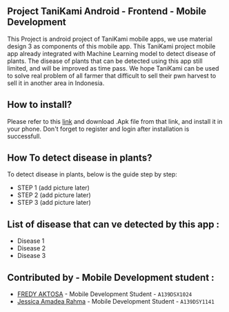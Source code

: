 ## Project TaniKami Android - Frontend - Mobile Development
This Project is android project of TaniKami mobile apps, we use material design 3 as components of this mobile app. This TaniKami project mobile app already integrated with Machine Learning model to detect disease of plants. The disease of plants that can be detected using this app still limited, and will be improved as time pass. We hope TaniKami can be used to solve real problem of all farmer that difficult to sell their pwn harvest to sell it in another area in Indonesia.

## How to install?
Please refer to this [link](https://drive.google.com/drive/folders/1BSmcbU5zlpOJfo2CYk9KGGjBbYJBH78V?usp=sharing) and download .Apk file from that link, and install it in your phone. Don't forget to register and login after installation is successfull.

## How To detect disease in plants?
To detect disease in plants, below is the guide step by step:
* STEP 1 (add picture later)
* STEP 2 (add picture later)
* STEP 3 (add picture later)

## List of disease that can ve detected by this app :
* Disease 1
* Disease 2
* Disease 3

## Contributed by - Mobile Development student : 
* [FREDY AKTOSA](https://www.linkedin.com/in/aktofredy/) - Mobile Development Student - `A139DSX1024`
* [Jessica Amadea Rahma](https://www.linkedin.com/in/jessica-amadea-rahma-244040221/) - Mobile Development Student - `A139DSY1141`
